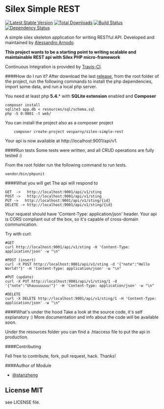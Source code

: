 # Silex Simple REST
[![Latest Stable Version](https://poser.pugx.org/vesparny/silex-simple-rest/v/stable.png)](https://packagist.org/packages/vesparny/silex-simple-rest) [![Total Downloads](https://poser.pugx.org/vesparny/silex-simple-rest/downloads.png)](https://packagist.org/packages/vesparny/silex-simple-rest) [![Build Status](https://secure.travis-ci.org/vesparny/silex-simple-rest.png)](http://travis-ci.org/vesparny/silex-simple-rest) [![Dependency Status](https://www.versioneye.com/user/projects/53d0e4eacca8fffeb200006d/badge.png)](https://www.versioneye.com/user/projects/53d0e4eacca8fffeb200006d)


A simple silex skeleton application for writing RESTful API. Developed and maintained by [Alessandro Arnodo](http://alessandro.arnodo.net).

**This project wants to be a starting point to writing scalable and maintainable REST api with Silex PHP micro-framework**

Continuous Integration is provided by [Travis-CI](http://travis-ci.org/).

####How do I run it?
After download the last [release](https://github.com/vesparny/silex-simple-rest/releases), from the root folder of the project, run the following commands to install the php dependencies, import some data, and run a local php server.

You need at least php **5.4.*** with **SQLite extension** enabled and **Composer**

    composer install
    sqlite3 app.db < resources/sql/schema.sql
    php -S 0:9001 -t web/

You can install the project also as a composer project

		composer create-project vesparny/silex-simple-rest

Your api is now available at http://localhost:9001/api/v1.

####Run tests
Some tests were written, and all CRUD operations are fully tested :)

From the root folder run the following command to run tests.

    vendor/bin/phpunit


####What you will get
The api will respond to

	GET  ->   http://localhost:9001/api/v1/sting
	POST ->   http://localhost:9001/api/v1/sting
	PUT ->   http://localhost:9001/api/v1/sting/{id}
	DELETE -> http://localhost:9001/api/v1/sting/{id}

Your request should have 'Content-Type: application/json' header.
Your api is CORS compliant out of the box, so it's capable of cross-domain communication.

Try with curl:

	#GET
	curl http://localhost:9001/api/v1/sting -H 'Content-Type: application/json' -w "\n"

	#POST (insert)
	curl -X POST http://localhost:9001/api/v1/sting -d '{"note":"Hello World!"}' -H 'Content-Type: application/json' -w "\n"

	#PUT (update)
	curl -X PUT http://localhost:9001/api/v1/sting/1 -d '{"note":"Uhauuuuuuu!"}' -H 'Content-Type: application/json' -w "\n"

	#DELETE
	curl -X DELETE http://localhost:9001/api/v1/sting/1 -H 'Content-Type: application/json' -w "\n"

####What's under the hood
Take a look at the source code, it's self explanatory :)
More documentation and info about the code will be available soon.

Under the resources folder you can find a .htaccess file to put the api in production.

####Contributing

Fell free to contribute, fork, pull request, hack. Thanks!

####Author of Module


+	[@stanzheng](https://twitter.com/stanzheng)


## License MIT

see LICENSE file.
